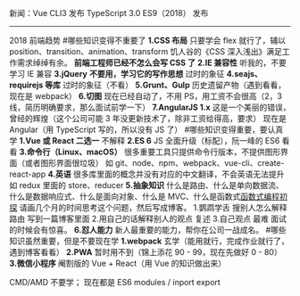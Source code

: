 新闻：Vue CLI3 发布
TypeScript 3.0
ES9（2018） 发布

---

2018 前端趋势 #哪些知识变得不重要了
**1.CSS 布局**
只要学会 flex 就行了，辅以 position、transition、animation、transform
饥人谷的《CSS 深入浅出》满足工作需求绰绰有余。
**前端工程师已经不怎么会写 CSS 了**
**2.IE 兼容性**
听我的，不要学习 IE 兼容
**3.jQuery**
**不要用，学习它的写作思想**
过时的象征
**4.seajs、requirejs 等库**
过时的象征（不看）
**5.Grunt、Gulp**
历史遗留产物（遇到看看，现在是 webpack）
**6.切图**
现在已经自动了，不用 PS，用工资不会很高（2，3 线，简历明确要求，那么面试前学一下）
**7.AngularJS 1.x**
这是一个美丽的错误，曾经的辉煌（这个公司可能 3 年没更新技术了，除非工资给得高，要求）
现在是 Angular（用 TypeScript 写的，所以没有 JS 了） #哪些知识变得重要，要认真学
**1.Vue 或 React 二选一**
不解释
**2.ES 6**
JS 全面升级（标配），阮一峰的 ES6 看看
**3.命令行（Linux、macOS）**
很多重要工具只提供命令行版本，不提供图形界面（或者图形界面很垃圾）
如 git、node、npm、webpack、vue-cli、create-react-app
**4.英语**
很多库里面的概念并没有对应的中文翻译，不会英语无法提升
如 redux 里面的 store、reducer
**5.抽象知识**
什么是路由、什么是单向数据流、什么是数据响应式、什么是面向对象、什么是 MVC、什么是函数式[函数式编程初探](http://www.ruanyifeng.com/blog/2012/04/functional_programming.html)
请画几个月的时间思考这个问题，然后写成博客。 1.鹦鹉学舌
搜别人怎么解释路由 写到一篇博客里面 2.用自己的话解释别人的观点
复述 3.自己观点
最难
面试的时候会有惊喜。
**6.怼人能力**
新人最重要的能力，帮你在公司一战成名。 #哪些知识虽然重要，但是不要现在学
**1.webpack**
玄学（能用就行，完成作业就行了，遇到博客看看）
**2.PWA**
暂时用不到（锦上添花 90 - 99，现在先做好 0 - 80）
**3.微信小程序**
阉割版的 Vue + React（用 Vue 的知识做出来）

CMD/AMD 不要学；
现在都是 ES6 modules / inport export

